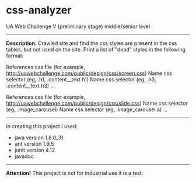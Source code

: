 # css-analyzer
UA Web Challenge V (preliminary stage) middle/senior level
<hr>
<b>Description: </b> Crawled site and find the css styles are present in the css tables, but not
used on the site.
Print a list of "dead" styles in the following format:



References css file (for example, http://uawebchallenge.com/public/design/css/screen.css)
Name css selector (eg, .h1, .content__text h1)
Name css selector (eg, .h3, .content__text h3)
...

References css file (for example, http://uawebchallenge.com/public/design/css/slide.css)
Name css selector (eg, .image_carousel)
Name css selector (eg, .image_carousel a)
...
<hr>
In creating this project I used:
<ul>
  <li>java version 1.8.0_31</li>
  <li>ant version 1.9.5</li>
  <li>junit version 4.12</li>
  <li>javadoc</li>
</ul>
<hr>
<b>Attention!</b> This project is not for industrial use it is a test.
